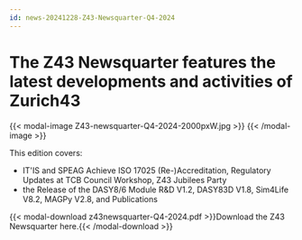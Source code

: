```yaml
---
id: news-20241228-Z43-Newsquarter-Q4-2024
---
```

# The Z43 Newsquarter features the latest developments and activities of Zurich43

{{< modal-image Z43-newsquarter-Q4-2024-2000pxW.jpg >}} {{< /modal-image >}}

This edition covers:  
- IT'IS and SPEAG Achieve ISO 17025 (Re-)Accreditation, Regulatory Updates at TCB Council Workshop, Z43 Jubilees Party
- the Release of the DASY8/6 Module R&D V1.2, DASY83D V1.8, Sim4Life V8.2, MAGPy V2.8, and Publications

{{< modal-download z43newsquarter-Q4-2024.pdf >}}Download the Z43 Newsquarter here.{{< /modal-download >}}
